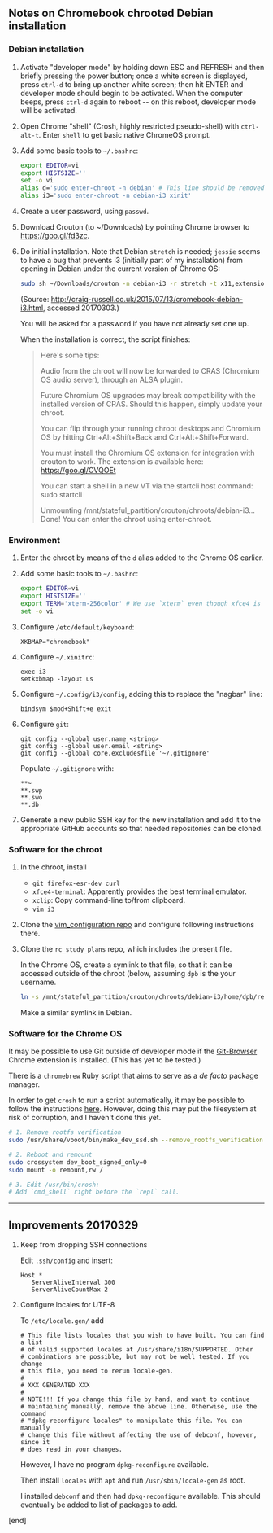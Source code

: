 ## Notes on Chromebook chrooted Debian installation

### Debian installation

 1. Activate "developer mode" by holding down ESC and REFRESH and then briefly pressing the power button; once a white screen is displayed, press `ctrl-d` to bring up another white screen; then hit ENTER and developer mode should begin to be activated. When the computer beeps, press `ctrl-d` again to reboot -- on this reboot, developer mode will be activated.

 1. Open Chrome "shell" (Crosh, highly restricted pseudo-shell) with `ctrl-alt-t`. Enter `shell` to get basic native ChromeOS prompt.

 1. Add some basic tools to `~/.bashrc`:

    ```bash
    export EDITOR=vi
    export HISTSIZE=''
    set -o vi
    alias d='sudo enter-chroot -n debian' # This line should be removed.
    alias i3='sudo enter-chroot -n debian-i3 xinit'
    ```

 1. Create a user password, using `passwd`.

 1. Download Crouton (to ~/Downloads) by pointing Chrome browser to https://goo.gl/fd3zc.

 1. Do initial installation. Note that Debian `stretch` is needed; `jessie` seems to have a bug that prevents i3 (initially part of my installation) from opening in Debian under the current version of Chrome OS:

    ```bash
    sudo sh ~/Downloads/crouton -n debian-i3 -r stretch -t x11,extension,keyboard,cli-extra,gtk-extra
    ```

    (Source: http://craig-russell.co.uk/2015/07/13/cromebook-debian-i3.html, accessed 20170303.)

    You will be asked for a password if you have not already set one up.

    When the installation is correct, the script finishes:
    
    > Here's some tips:
    > 
    > Audio from the chroot will now be forwarded to CRAS (Chromium OS audio server),
    > through an ALSA plugin.
    > 
    > Future Chromium OS upgrades may break compatibility with the installed version
    > of CRAS. Should this happen, simply update your chroot.
    > 
    > You can flip through your running chroot desktops and Chromium OS by hitting
    > Ctrl+Alt+Shift+Back and Ctrl+Alt+Shift+Forward.
    > 
    > You must install the Chromium OS extension for integration with crouton to work.
    > The extension is available here: https://goo.gl/OVQOEt
    > 
    > You can start a shell in a new VT via the startcli host command: sudo startcli
    > 
    > Unmounting /mnt/stateful_partition/crouton/chroots/debian-i3...
    > Done! You can enter the chroot using enter-chroot.

### Environment

 1. Enter the chroot by means of the `d` alias added to the Chrome OS earlier.

 1. Add some basic tools to `~/.bashrc`:

    ```bash
    export EDITOR=vi
    export HISTSIZE=''
    export TERM='xterm-256color' # We use `xterm` even though xfce4 is what we are installing.
    set -o vi
    ```

 1. Configure `/etc/default/keyboard`:

    ```
    XKBMAP="chromebook"
    ```

 1. Configure `~/.xinitrc`:

    ```
    exec i3
    setkxbmap -layout us
    ```

 1. Configure `~/.config/i3/config`, adding this to replace the "nagbar" line:

    ```
    bindsym $mod+Shift+e exit
    ```

 1. Configure `git`:
    
    ```
    git config --global user.name <string>
    git config --global user.email <string>
    git config --global core.excludesfile '~/.gitignore'
    ```
    
    Populate `~/.gitignore` with:
    
    ```
    **~
    **.swp
    **.swo
    **.db
    ```

 1. Generate a new public SSH key for the new installation and add it to the appropriate GitHub accounts so that needed repositories can be cloned.

### Software for the chroot

 1. In the chroot, install

    * `git firefox-esr-dev curl`
    * `xfce4-terminal`: Apparently provides the best terminal emulator.
    * `xclip`: Copy command-line to/from clipboard.
    * `vim i3`

 1. Clone the [vim_configuration repo](https://github.com/brannerchinese/vim_configuration) and configure following instructions there.

 1. Clone the `rc_study_plans` repo, which includes the present file.

    In the Chrome OS, create a symlink to that file, so that it can be accessed outside of the chroot (below, assuming `dpb` is the your username.

    ```bash
    ln -s /mnt/stateful_partition/crouton/chroots/debian-i3/home/dpb/repos_rc_study_plans/sections notes
    ```

    Make a similar symlink in Debian.

### Software for the Chrome OS

It may be possible to use Git outside of developer mode if the [Git-Browser](https://chrome.google.com/webstore/detail/git-browser/cladogmhjppclibenkdbnjcogiaifnbd) Chrome extension is installed. (This has yet to be tested.)

There is a `chromebrew` Ruby script that aims to serve as a _de facto_ package manager.

In order to get `crosh` to run a script automatically, it may be possible to follow the instructions [here](https://groups.google.com/a/chromium.org/d/msg/chromium-os-discuss/rdzA2gfTMWM/KROV8m19wZ0J). However, doing this may put the filesystem at risk of corruption, and I haven't done this yet.

```bash
# 1. Remove rootfs verification
sudo /usr/share/vboot/bin/make_dev_ssd.sh --remove_rootfs_verification #eventually add --partitions n

# 2. Reboot and remount
sudo crossystem dev_boot_signed_only=0
sudo mount -o remount,rw /

# 3. Edit /usr/bin/crosh:
# Add `cmd_shell` right before the `repl` call.
```

---

## Improvements 20170329

 1. Keep from dropping SSH connections

    Edit `.ssh/config` and insert:

    ```
    Host *
       ServerAliveInterval 300
       ServerAliveCountMax 2
    ```

 2. Configure locales for UTF-8

    To `/etc/locale.gen/` add

    ```
    # This file lists locales that you wish to have built. You can find a list
    # of valid supported locales at /usr/share/i18n/SUPPORTED. Other
    # combinations are possible, but may not be well tested. If you change
    # this file, you need to rerun locale-gen.
    #
    # XXX GENERATED XXX
    #
    # NOTE!!! If you change this file by hand, and want to continue
    # maintaining manually, remove the above line. Otherwise, use the command
    # "dpkg-reconfigure locales" to manipulate this file. You can manually
    # change this file without affecting the use of debconf, however, since it
    # does read in your changes.
    ```

    However, I have no program `dpkg-reconfigure` available.

    Then install `locales` with `apt` and run `/usr/sbin/locale-gen` as root.

    I installed `debconf` and then had `dpkg-reconfigure` available. This should eventually be added to list of packages to add.

[end]
